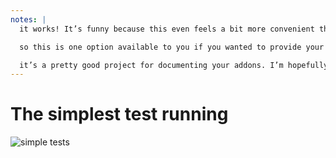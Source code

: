 ```yaml
---
notes: |
  it works! It’s funny because this even feels a bit more convenient than being in a “real” ember app because you just don’t need to define any of the test boiler plate if you don’t need it to differ from what’s provided in the default template. 

  so this is one option available to you if you wanted to provide your own ember app and build everyting yourself. but what about the project I showed off last year at Ember Fest? field-guide! 

  it’s a pretty good project for documenting your addons. I’m hopefully going to convince anybody that’s currently using ember-cli-addon docs to swich over in the next 12 months, but we’ll see! we need to do something slightly different to get this running. 
---
```


# The simplest test running

![simple tests](/tests-running.png)
